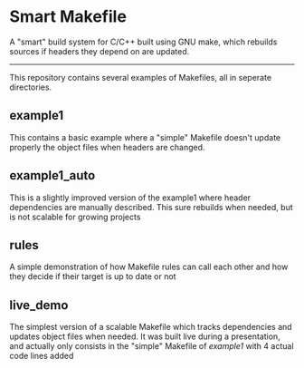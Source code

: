 # Smart Makefile

A "smart" build system for C/C++ built using GNU make, which rebuilds sources if headers they depend on are updated.

---

This repository contains several examples of Makefiles, all in seperate directories.


## example1

This contains a basic example where a "simple" Makefile doesn't update properly the object files when headers are changed.

## example1_auto

This is a slightly improved version of the example1 where header dependencies are manually described. This sure rebuilds when needed, but is not scalable for growing projects

## rules

A simple demonstration of how Makefile rules can call each other and how they decide if their target is up to date or not

## live_demo

The simplest version of a scalable Makefile which tracks dependencies and updates object files when needed. It was built live during a presentation, and actually only consists in the "simple" Makefile of *example1* with 4 actual code lines added
